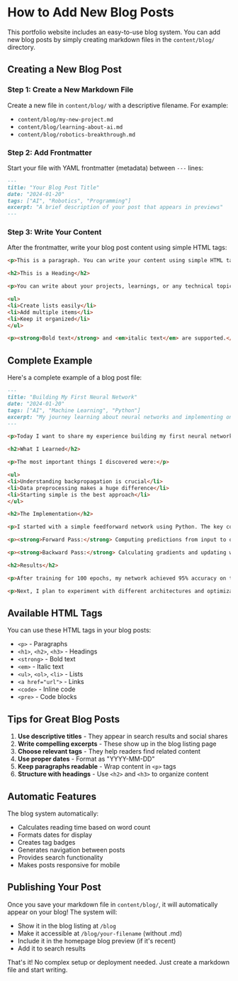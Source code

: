 # How to Add New Blog Posts

This portfolio website includes an easy-to-use blog system. You can add new blog posts by simply creating markdown files in the `content/blog/` directory.

## Creating a New Blog Post

### Step 1: Create a New Markdown File

Create a new file in `content/blog/` with a descriptive filename. For example:
- `content/blog/my-new-project.md`
- `content/blog/learning-about-ai.md`
- `content/blog/robotics-breakthrough.md`

### Step 2: Add Frontmatter

Start your file with YAML frontmatter (metadata) between `---` lines:

```markdown
---
title: "Your Blog Post Title"
date: "2024-01-20"
tags: ["AI", "Robotics", "Programming"]
excerpt: "A brief description of your post that appears in previews"
---
```

### Step 3: Write Your Content

After the frontmatter, write your blog post content using simple HTML tags:

```markdown
<p>This is a paragraph. You can write your content using simple HTML tags.</p>

<h2>This is a Heading</h2>

<p>You can write about your projects, learnings, or any technical topics.</p>

<ul>
<li>Create lists easily</li>
<li>Add multiple items</li>
<li>Keep it organized</li>
</ul>

<p><strong>Bold text</strong> and <em>italic text</em> are supported.</p>
```

## Complete Example

Here's a complete example of a blog post file:

```markdown
---
title: "Building My First Neural Network"
date: "2024-01-20"
tags: ["AI", "Machine Learning", "Python"]
excerpt: "My journey learning about neural networks and implementing one from scratch"
---

<p>Today I want to share my experience building my first neural network from scratch. It was challenging but incredibly rewarding!</p>

<h2>What I Learned</h2>

<p>The most important things I discovered were:</p>

<ul>
<li>Understanding backpropagation is crucial</li>
<li>Data preprocessing makes a huge difference</li>
<li>Starting simple is the best approach</li>
</ul>

<h2>The Implementation</h2>

<p>I started with a simple feedforward network using Python. The key components were:</p>

<p><strong>Forward Pass:</strong> Computing predictions from input to output.</p>

<p><strong>Backward Pass:</strong> Calculating gradients and updating weights.</p>

<h2>Results</h2>

<p>After training for 100 epochs, my network achieved 95% accuracy on the test set. Not bad for a first attempt!</p>

<p>Next, I plan to experiment with different architectures and optimization techniques.</p>
```

## Available HTML Tags

You can use these HTML tags in your blog posts:

- `<p>` - Paragraphs
- `<h1>`, `<h2>`, `<h3>` - Headings
- `<strong>` - Bold text
- `<em>` - Italic text
- `<ul>`, `<ol>`, `<li>` - Lists
- `<a href="url">` - Links
- `<code>` - Inline code
- `<pre>` - Code blocks

## Tips for Great Blog Posts

1. **Use descriptive titles** - They appear in search results and social shares
2. **Write compelling excerpts** - These show up in the blog listing page
3. **Choose relevant tags** - They help readers find related content
4. **Use proper dates** - Format as "YYYY-MM-DD"
5. **Keep paragraphs readable** - Wrap content in `<p>` tags
6. **Structure with headings** - Use `<h2>` and `<h3>` to organize content

## Automatic Features

The blog system automatically:
- Calculates reading time based on word count
- Formats dates for display
- Creates tag badges
- Generates navigation between posts
- Provides search functionality
- Makes posts responsive for mobile

## Publishing Your Post

Once you save your markdown file in `content/blog/`, it will automatically appear on your blog! The system will:
- Show it in the blog listing at `/blog`
- Make it accessible at `/blog/your-filename` (without .md)
- Include it in the homepage blog preview (if it's recent)
- Add it to search results

That's it! No complex setup or deployment needed. Just create a markdown file and start writing.
